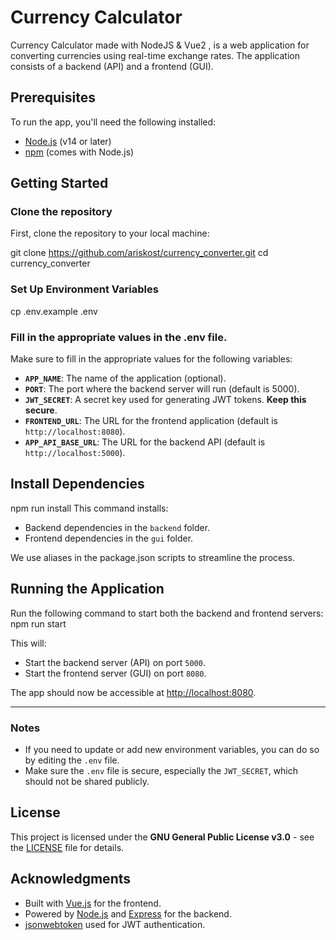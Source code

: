 # Currency Calculator

Currency Calculator made with NodeJS &amp; Vue2 , is a web application for converting currencies using real-time exchange rates. The application consists of a backend (API) and a frontend (GUI).

## Prerequisites

To run the app, you'll need the following installed:

- [Node.js](https://nodejs.org/) (v14 or later)
- [npm](https://www.npmjs.com/get-npm) (comes with Node.js)

## Getting Started

### Clone the repository

First, clone the repository to your local machine:

git clone https://github.com/ariskost/currency_converter.git
cd currency_converter

### Set Up Environment Variables
cp .env.example .env

### Fill in the appropriate values in the .env file.

Make sure to fill in the appropriate values for the following variables:

- **`APP_NAME`**: The name of the application (optional).
- **`PORT`**: The port where the backend server will run (default is 5000).
- **`JWT_SECRET`**: A secret key used for generating JWT tokens. **Keep this secure**.
- **`FRONTEND_URL`**: The URL for the frontend application (default is `http://localhost:8080`).
- **`APP_API_BASE_URL`**: The URL for the backend API (default is `http://localhost:5000`).

## Install Dependencies
npm run install 
This command installs:

- Backend dependencies in the `backend` folder.
- Frontend dependencies in the `gui` folder.

We use aliases in the package.json scripts to streamline the process.

## Running the Application

Run the following command to start both the backend and frontend servers:
npm run start

This will:

- Start the backend server (API) on port `5000`.
- Start the frontend server (GUI) on port `8080`.

The app should now be accessible at [http://localhost:8080](http://localhost:8080).

---

### Notes

- If you need to update or add new environment variables, you can do so by editing the `.env` file.
- Make sure the `.env` file is secure, especially the `JWT_SECRET`, which should not be shared publicly.

## License

This project is licensed under the **GNU General Public License v3.0** - see the [LICENSE](LICENSE) file for details.


## Acknowledgments

- Built with [Vue.js](https://vuejs.org/) for the frontend.
- Powered by [Node.js](https://nodejs.org/) and [Express](https://expressjs.com/) for the backend.
- [jsonwebtoken](https://www.npmjs.com/package/jsonwebtoken) used for JWT authentication.